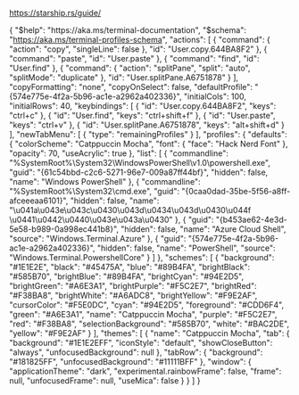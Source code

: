 https://starship.rs/guide/

{
    "$help": "https://aka.ms/terminal-documentation",
    "$schema": "https://aka.ms/terminal-profiles-schema",
    "actions": 
    [
        {
            "command": 
            {
                "action": "copy",
                "singleLine": false
            },
            "id": "User.copy.644BA8F2"
        },
        {
            "command": "paste",
            "id": "User.paste"
        },
        {
            "command": "find",
            "id": "User.find"
        },
        {
            "command": 
            {
                "action": "splitPane",
                "split": "auto",
                "splitMode": "duplicate"
            },
            "id": "User.splitPane.A6751878"
        }
    ],
    "copyFormatting": "none",
    "copyOnSelect": false,
    "defaultProfile": "{574e775e-4f2a-5b96-ac1e-a2962a402336}",
    "initialCols": 100,
    "initialRows": 40,
    "keybindings": 
    [
        {
            "id": "User.copy.644BA8F2",
            "keys": "ctrl+c"
        },
        {
            "id": "User.find",
            "keys": "ctrl+shift+f"
        },
        {
            "id": "User.paste",
            "keys": "ctrl+v"
        },
        {
            "id": "User.splitPane.A6751878",
            "keys": "alt+shift+d"
        }
    ],
    "newTabMenu": 
    [
        {
            "type": "remainingProfiles"
        }
    ],
    "profiles": 
    {
        "defaults": 
        {
            "colorScheme": "Catppuccin Mocha",
            "font": 
            {
                "face": "Hack Nerd Font"
            },
            "opacity": 70,
            "useAcrylic": true
        },
        "list": 
        [
            {
                "commandline": "%SystemRoot%\\System32\\WindowsPowerShell\\v1.0\\powershell.exe",
                "guid": "{61c54bbd-c2c6-5271-96e7-009a87ff44bf}",
                "hidden": false,
                "name": "Windows PowerShell"
            },
            {
                "commandline": "%SystemRoot%\\System32\\cmd.exe",
                "guid": "{0caa0dad-35be-5f56-a8ff-afceeeaa6101}",
                "hidden": false,
                "name": "\u041a\u043e\u043c\u0430\u043d\u0434\u043d\u0430\u044f \u0441\u0442\u0440\u043e\u043a\u0430"
            },
            {
                "guid": "{b453ae62-4e3d-5e58-b989-0a998ec441b8}",
                "hidden": false,
                "name": "Azure Cloud Shell",
                "source": "Windows.Terminal.Azure"
            },
            {
                "guid": "{574e775e-4f2a-5b96-ac1e-a2962a402336}",
                "hidden": false,
                "name": "PowerShell",
                "source": "Windows.Terminal.PowershellCore"
            }
        ]
    },
    "schemes": 
    [
        {
            "background": "#1E1E2E",
            "black": "#45475A",
            "blue": "#89B4FA",
            "brightBlack": "#585B70",
            "brightBlue": "#89B4FA",
            "brightCyan": "#94E2D5",
            "brightGreen": "#A6E3A1",
            "brightPurple": "#F5C2E7",
            "brightRed": "#F38BA8",
            "brightWhite": "#A6ADC8",
            "brightYellow": "#F9E2AF",
            "cursorColor": "#F5E0DC",
            "cyan": "#94E2D5",
            "foreground": "#CDD6F4",
            "green": "#A6E3A1",
            "name": "Catppuccin Mocha",
            "purple": "#F5C2E7",
            "red": "#F38BA8",
            "selectionBackground": "#585B70",
            "white": "#BAC2DE",
            "yellow": "#F9E2AF"
        }
    ],
    "themes": 
    [
        {
            "name": "Catppuccin Mocha",
            "tab": 
            {
                "background": "#1E1E2EFF",
                "iconStyle": "default",
                "showCloseButton": "always",
                "unfocusedBackground": null
            },
            "tabRow": 
            {
                "background": "#181825FF",
                "unfocusedBackground": "#11111BFF"
            },
            "window": 
            {
                "applicationTheme": "dark",
                "experimental.rainbowFrame": false,
                "frame": null,
                "unfocusedFrame": null,
                "useMica": false
            }
        }
    ]
}